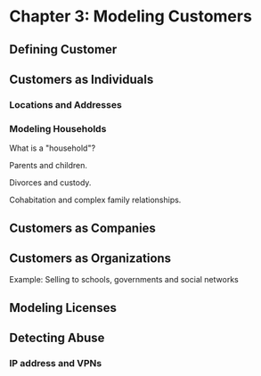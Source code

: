 # Chapter 3: Modeling Customers

## Defining Customer

## Customers as Individuals

### Locations and Addresses

### Modeling Households

What is a "household"?

Parents and children.

Divorces and custody.

Cohabitation and complex family relationships.

## Customers as Companies

## Customers as Organizations

Example: Selling to schools, governments and social networks

## Modeling Licenses

## Detecting Abuse

### IP address and VPNs
